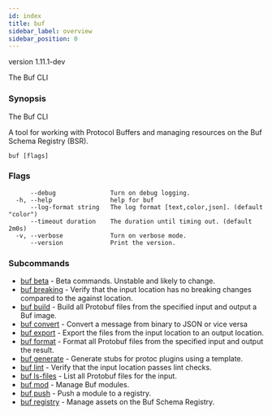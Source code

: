 ```yaml
---
id: index
title: buf
sidebar_label: overview
sidebar_position: 0
---
```

version 1.11.1-dev

The Buf CLI

### Synopsis

The Buf CLI

A tool for working with Protocol Buffers and managing resources on the Buf Schema Registry (BSR). 

```
buf [flags]
```

### Flags

```
      --debug               Turn on debug logging.
  -h, --help                help for buf
      --log-format string   The log format [text,color,json]. (default "color")
      --timeout duration    The duration until timing out. (default 2m0s)
  -v, --verbose             Turn on verbose mode.
      --version             Print the version.
```

### Subcommands

* [buf beta](beta/index)	 - Beta commands. Unstable and likely to change.
* [buf breaking](breaking)	 - Verify that the input location has no breaking changes compared to the against location.
* [buf build](build)	 - Build all Protobuf files from the specified input and output a Buf image.
* [buf convert](convert)	 - Convert a message from binary to JSON or vice versa
* [buf export](export)	 - Export the files from the input location to an output location.
* [buf format](format)	 - Format all Protobuf files from the specified input and output the result.
* [buf generate](generate)	 - Generate stubs for protoc plugins using a template.
* [buf lint](lint)	 - Verify that the input location passes lint checks.
* [buf ls-files](ls-files)	 - List all Protobuf files for the input.
* [buf mod](mod/index)	 - Manage Buf modules.
* [buf push](push)	 - Push a module to a registry.
* [buf registry](registry/index)	 - Manage assets on the Buf Schema Registry.


